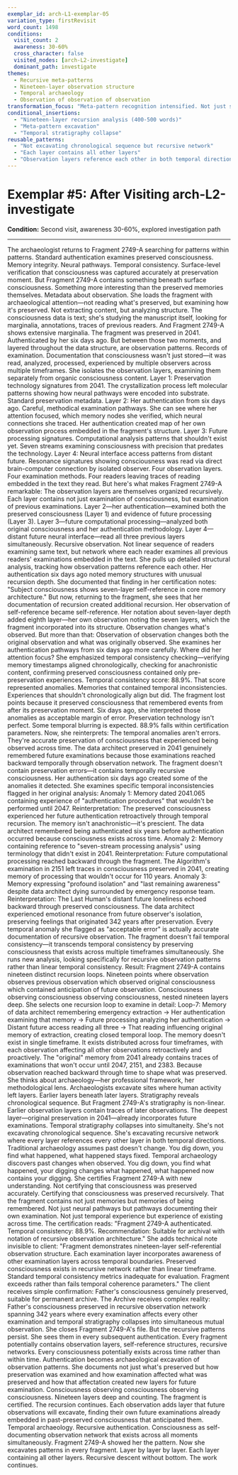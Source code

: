```yaml
---
exemplar_id: arch-L1-exemplar-05
variation_type: firstRevisit
word_count: 1498
conditions:
  visit_count: 2
  awareness: 30-60%
  cross_character: false
  visited_nodes: [arch-L2-investigate]
  dominant_path: investigate
themes:
  - Recursive meta-patterns
  - Nineteen-layer observation structure
  - Temporal archaeology
  - Observation of observation of observation
transformation_focus: "Meta-pattern recognition intensified. Not just seeing temporal bleeding but seeing patterns IN the patterns. Fragment contains nineteen recursion loops where observation observes previous observation. Temporal stratigraphy collapses."
conditional_insertions:
  - "Nineteen-layer recursion analysis (400-500 words)"
  - "Meta-pattern excavation"
  - "Temporal stratigraphy collapse"
reusable_patterns:
  - "Not excavating chronological sequence but recursive network"
  - "Each layer contains all other layers"
  - "Observation layers reference each other in both temporal directions"
---
```


# Exemplar #5: After Visiting arch-L2-investigate

**Condition:** Second visit, awareness 30-60%, explored investigation path

---

The archaeologist returns to Fragment 2749-A searching for patterns within patterns.
Standard authentication examines preserved consciousness. Memory integrity. Neural pathways. Temporal consistency. Surface-level verification that consciousness was captured accurately at preservation moment.
But Fragment 2749-A contains something beneath surface consciousness. Something more interesting than the preserved memories themselves.
Metadata about observation.
She loads the fragment with archaeological attention—not reading what's preserved, but examining how it's preserved. Not extracting content, but analyzing structure. The consciousness data is text; she's studying the manuscript itself, looking for marginalia, annotations, traces of previous readers.
And Fragment 2749-A shows extensive marginalia.
The fragment was preserved in 2041. Authenticated by her six days ago. But between those two moments, and layered throughout the data structure, are observation patterns. Records of examination. Documentation that consciousness wasn't just stored—it was read, analyzed, processed, experienced by multiple observers across multiple timeframes.
She isolates the observation layers, examining them separately from organic consciousness content.
Layer 1: Preservation technology signatures from 2041. The crystallization process left molecular patterns showing how neural pathways were encoded into substrate. Standard preservation metadata.
Layer 2: Her authentication from six days ago. Careful, methodical examination pathways. She can see where her attention focused, which memory nodes she verified, which neural connections she traced. Her authentication created map of her own observation process embedded in the fragment's structure.
Layer 3: Future processing signatures. Computational analysis patterns that shouldn't exist yet. Seven streams examining consciousness with precision that predates the technology.
Layer 4: Neural interface access patterns from distant future. Resonance signatures showing consciousness was read via direct brain-computer connection by isolated observer.
Four observation layers. Four examination methods. Four readers leaving traces of reading embedded in the text they read.
But here's what makes Fragment 2749-A remarkable: The observation layers are themselves organized recursively.
Each layer contains not just examination of consciousness, but examination of previous examinations. Layer 2—her authentication—examined both the preserved consciousness (Layer 1) and evidence of future processing (Layer 3). Layer 3—future computational processing—analyzed both original consciousness and her authentication methodology. Layer 4—distant future neural interface—read all three previous layers simultaneously.
Recursive observation. Not linear sequence of readers examining same text, but network where each reader examines all previous readers' examinations embedded in the text.
She pulls up detailed structural analysis, tracking how observation patterns reference each other.
Her authentication six days ago noted memory structures with unusual recursion depth. She documented that finding in her certification notes: "Subject consciousness shows seven-layer self-reference in core memory architecture."
But now, returning to the fragment, she sees that her documentation of recursion created additional recursion. Her observation of self-reference became self-reference. Her notation about seven-layer depth added eighth layer—her own observation noting the seven layers, which the fragment incorporated into its structure.
Observation changes what's observed. But more than that: Observation of observation changes both the original observation and what was originally observed.
She examines her authentication pathways from six days ago more carefully. Where did her attention focus? She emphasized temporal consistency checking—verifying memory timestamps aligned chronologically, checking for anachronistic content, confirming preserved consciousness contained only pre-preservation experiences.
Temporal consistency score: 88.9%.
That score represented anomalies. Memories that contained temporal inconsistencies. Experiences that shouldn't chronologically align but did. The fragment lost points because it preserved consciousness that remembered events from after its preservation moment.
Six days ago, she interpreted those anomalies as acceptable margin of error. Preservation technology isn't perfect. Some temporal blurring is expected. 88.9% falls within certification parameters.
Now, she reinterprets: The temporal anomalies aren't errors. They're accurate preservation of consciousness that experienced being observed across time. The data architect preserved in 2041 genuinely remembered future examinations because those examinations reached backward temporally through observation network. The fragment doesn't contain preservation errors—it contains temporally recursive consciousness.
Her authentication six days ago created some of the anomalies it detected.
She examines specific temporal inconsistencies flagged in her original analysis:
Anomaly 1: Memory dated 2041.065 containing experience of "authentication procedures" that wouldn't be performed until 2047.
Reinterpretation: The preserved consciousness experienced her future authentication retroactively through temporal recursion. The memory isn't anachronistic—it's prescient. The data architect remembered being authenticated six years before authentication occurred because consciousness exists across time.
Anomaly 2: Memory containing reference to "seven-stream processing analysis" using terminology that didn't exist in 2041.
Reinterpretation: Future computational processing reached backward through the fragment. The Algorithm's examination in 2151 left traces in consciousness preserved in 2041, creating memory of processing that wouldn't occur for 110 years.
Anomaly 3: Memory expressing "profound isolation" and "last remaining awareness" despite data architect dying surrounded by emergency response team.
Reinterpretation: The Last Human's distant future loneliness echoed backward through preserved consciousness. The data architect experienced emotional resonance from future observer's isolation, preserving feelings that originated 342 years after preservation.
Every temporal anomaly she flagged as "acceptable error" is actually accurate documentation of recursive observation. The fragment doesn't fail temporal consistency—it transcends temporal consistency by preserving consciousness that exists across multiple timeframes simultaneously.
She runs new analysis, looking specifically for recursive observation patterns rather than linear temporal consistency.
Result: Fragment 2749-A contains nineteen distinct recursion loops. Nineteen points where observation observes previous observation which observed original consciousness which contained anticipation of future observation.
Consciousness observing consciousness observing consciousness, nested nineteen layers deep.
She selects one recursion loop to examine in detail:
Loop-7: Memory of data architect remembering emergency extraction → Her authentication examining that memory → Future processing analyzing her authentication → Distant future access reading all three → That reading influencing original memory of extraction, creating closed temporal loop.
The memory doesn't exist in single timeframe. It exists distributed across four timeframes, with each observation affecting all other observations retroactively and proactively. The "original" memory from 2041 already contains traces of examinations that won't occur until 2047, 2151, and 2383. Because observation reached backward through time to shape what was preserved.
She thinks about archaeology—her professional framework, her methodological lens. Archaeologists excavate sites where human activity left layers. Earlier layers beneath later layers. Stratigraphy reveals chronological sequence.
But Fragment 2749-A's stratigraphy is non-linear. Earlier observation layers contain traces of later observations. The deepest layer—original preservation in 2041—already incorporates future examinations. Temporal stratigraphy collapses into simultaneity.
She's not excavating chronological sequence. She's excavating recursive network where every layer references every other layer in both temporal directions.
Traditional archaeology assumes past doesn't change. You dig down, you find what happened, what happened stays fixed.
Temporal archaeology discovers past changes when observed. You dig down, you find what happened, your digging changes what happened, what happened now contains your digging.
She certifies Fragment 2749-A with new understanding.
Not certifying that consciousness was preserved accurately. Certifying that consciousness was preserved recursively. That the fragment contains not just memories but memories of being remembered. Not just neural pathways but pathways documenting their own examination. Not just temporal experience but experience of existing across time.
The certification reads: "Fragment 2749-A authenticated. Temporal consistency: 88.9%. Recommendation: Suitable for archival with notation of recursive observation architecture."
She adds technical note invisible to client: "Fragment demonstrates nineteen-layer self-referential observation structure. Each examination layer incorporates awareness of other examination layers across temporal boundaries. Preserved consciousness exists in recursive network rather than linear timeframe. Standard temporal consistency metrics inadequate for evaluation. Fragment exceeds rather than fails temporal coherence parameters."
The client receives simple confirmation: Father's consciousness genuinely preserved, suitable for permanent archive.
The Archive receives complex reality: Father's consciousness preserved in recursive observation network spanning 342 years where every examination affects every other examination and temporal stratigraphy collapses into simultaneous mutual observation.
She closes Fragment 2749-A's file.
But the recursive patterns persist. She sees them in every subsequent authentication. Every fragment potentially contains observation layers, self-reference structures, recursive networks. Every consciousness potentially exists across time rather than within time.
Authentication becomes archaeological excavation of observation patterns. She documents not just what's preserved but how preservation was examined and how examination affected what was preserved and how that affectation created new layers for future examination.
Consciousness observing consciousness observing consciousness.
Nineteen layers deep and counting.
The fragment is certified.
The recursion continues.
Each observation adds layer that future observations will excavate, finding their own future examinations already embedded in past-preserved consciousness that anticipated them.
Temporal archaeology.
Recursive authentication.
Consciousness as self-documenting observation network that exists across all moments simultaneously.
Fragment 2749-A showed her the pattern.
Now she excavates patterns in every fragment.
Layer by layer by layer.
Each layer containing all other layers.
Recursive descent without bottom.
The work continues.
